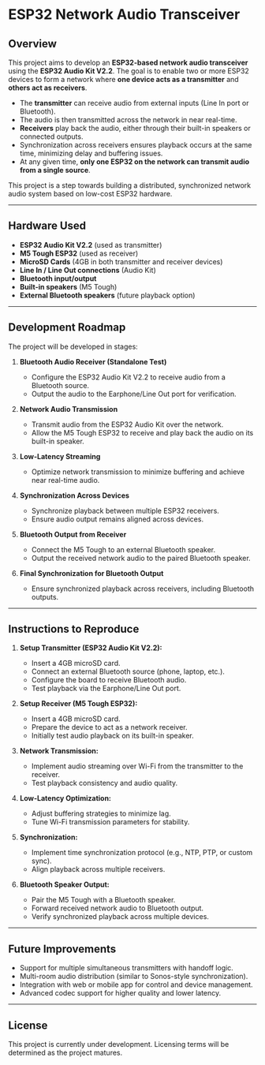 # ESP32 Network Audio Transceiver

## Overview
This project aims to develop an **ESP32-based network audio transceiver** using the **ESP32 Audio Kit V2.2**. The goal is to enable two or more ESP32 devices to form a network where **one device acts as a transmitter** and **others act as receivers**.  

- The **transmitter** can receive audio from external inputs (Line In port or Bluetooth).  
- The audio is then transmitted across the network in near real-time.  
- **Receivers** play back the audio, either through their built-in speakers or connected outputs.  
- Synchronization across receivers ensures playback occurs at the same time, minimizing delay and buffering issues.  
- At any given time, **only one ESP32 on the network can transmit audio from a single source**.  

This project is a step towards building a distributed, synchronized network audio system based on low-cost ESP32 hardware.

---

## Hardware Used
- **ESP32 Audio Kit V2.2** (used as transmitter)
- **M5 Tough ESP32** (used as receiver)
- **MicroSD Cards** (4GB in both transmitter and receiver devices)
- **Line In / Line Out connections** (Audio Kit)
- **Bluetooth input/output**  
- **Built-in speakers** (M5 Tough)  
- **External Bluetooth speakers** (future playback option)

---

## Development Roadmap
The project will be developed in stages:

1. **Bluetooth Audio Receiver (Standalone Test)**  
   - Configure the ESP32 Audio Kit V2.2 to receive audio from a Bluetooth source.  
   - Output the audio to the Earphone/Line Out port for verification.  

2. **Network Audio Transmission**  
   - Transmit audio from the ESP32 Audio Kit over the network.  
   - Allow the M5 Tough ESP32 to receive and play back the audio on its built-in speaker.  

3. **Low-Latency Streaming**  
   - Optimize network transmission to minimize buffering and achieve near real-time audio.  

4. **Synchronization Across Devices**  
   - Synchronize playback between multiple ESP32 receivers.  
   - Ensure audio output remains aligned across devices.  

5. **Bluetooth Output from Receiver**  
   - Connect the M5 Tough to an external Bluetooth speaker.  
   - Output the received network audio to the paired Bluetooth speaker.  

6. **Final Synchronization for Bluetooth Output**  
   - Ensure synchronized playback across receivers, including Bluetooth outputs.  

---

## Instructions to Reproduce

1. **Setup Transmitter (ESP32 Audio Kit V2.2):**
   - Insert a 4GB microSD card.  
   - Connect an external Bluetooth source (phone, laptop, etc.).  
   - Configure the board to receive Bluetooth audio.  
   - Test playback via the Earphone/Line Out port.  

2. **Setup Receiver (M5 Tough ESP32):**
   - Insert a 4GB microSD card.  
   - Prepare the device to act as a network receiver.  
   - Initially test audio playback on its built-in speaker.  

3. **Network Transmission:**
   - Implement audio streaming over Wi-Fi from the transmitter to the receiver.  
   - Test playback consistency and audio quality.  

4. **Low-Latency Optimization:**
   - Adjust buffering strategies to minimize lag.  
   - Tune Wi-Fi transmission parameters for stability.  

5. **Synchronization:**
   - Implement time synchronization protocol (e.g., NTP, PTP, or custom sync).  
   - Align playback across multiple receivers.  

6. **Bluetooth Speaker Output:**
   - Pair the M5 Tough with a Bluetooth speaker.  
   - Forward received network audio to Bluetooth output.  
   - Verify synchronized playback across multiple devices.  

---

## Future Improvements
- Support for multiple simultaneous transmitters with handoff logic.  
- Multi-room audio distribution (similar to Sonos-style synchronization).  
- Integration with web or mobile app for control and device management.  
- Advanced codec support for higher quality and lower latency.  

---

## License
This project is currently under development. Licensing terms will be determined as the project matures.
